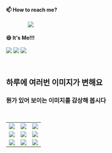 #### 📫 How to reach me?
<a href="mailto:thquddnr123@gmail.com">
    <img 
        src="https://img.shields.io/badge/Gmail-d14836?style=flat-square&logo=Gmail&logoColor=white&link=mailto:thquddnr123@gmail.com"
        style="height : auto; margin-left : 60px; margin-right : 60px;"/>
</a>

#### 😄 It's Me!!!

<a href="https://cybecho.notion.site/SBU-s-Archives-854ccd3338c2456a867956f26143998a" target="_blank"><img src="https://img.shields.io/badge/Portfolio-303030?style=for-the-badge&logo=Notion&logoColor=white"/></a>
<a href="https://www.instagram.com/junk_warrior_vintage/" target="_blank"><img src="https://img.shields.io/badge/@junk_warrir_vintage-E4405F?style=for-the-badge&logo=Instagram&logoColor=white"/></a>
<a href="https://www.behance.net/thquddnr125654" target="_blank"><img src="https://img.shields.io/badge/Behance-1769FF?style=for-the-badge&logo=Behance&logoColor=white"/></a>

</br>

## 하루에 여러번 이미지가 변해요
### 뭔가 있어 보이는 이미지를 감상해 봅시다

<!--
마크업 바로보기 사이트
https://dillinger.io/ 
-->
 <br/> <table>
<tr>
<td><a href='https://github.com/HelloZOOO'><img src='https://www.random-art.org/img/large/416239.jpg'></a></td>
<td><a href='https://www.google.com'><img src='https://www.random-art.org/img/large/416080.jpg'></a></td>
<td><a href='https://www.google.com'><img src='https://www.random-art.org/img/large/415785.jpg'></a></td>
</tr>
<tr>
<td><a href='https://www.yahoo.com'><img src='https://www.random-art.org/img/large/416403.jpg'></a></td>
<td><a href='https://www.google.com'><img src='https://www.random-art.org/img/large/417191.jpg'></a></td>
<td><a href='https://github.com/HelloZOOO'><img src='https://www.random-art.org/img/large/416155.jpg'></a></td>
</tr>
<tr>
<td><a href='https://www.naver.com'><img src='https://www.random-art.org/img/large/415539.jpg'></a></td>
<td><a href='https://www.naver.com'><img src='https://www.random-art.org/img/large/416246.jpg'></a></td>
<td><a href='https://www.google.com'><img src='https://www.random-art.org/img/large/416321.jpg'></a></td>
</tr>
</table>
